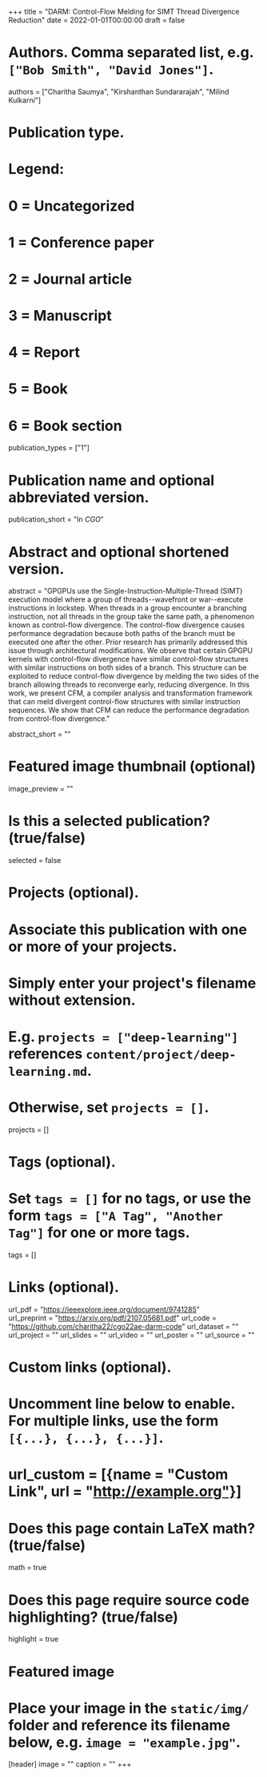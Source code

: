 +++
title = "DARM: Control-Flow Melding for SIMT Thread Divergence Reduction"
date = 2022-01-01T00:00:00
draft = false

# Authors. Comma separated list, e.g. `["Bob Smith", "David Jones"]`.
authors = ["Charitha Saumya", "Kirshanthan Sundararajah", "Milind Kulkarni"]

# Publication type.
# Legend:
# 0 = Uncategorized
# 1 = Conference paper
# 2 = Journal article
# 3 = Manuscript
# 4 = Report
# 5 = Book
# 6 = Book section
publication_types = ["1"]

# Publication name and optional abbreviated version.
publication_short = "In *CGO*"

# Abstract and optional shortened version.

abstract = "GPGPUs use the Single-Instruction-Multiple-Thread (SIMT) execution model where a group of threads--wavefront or war--execute instructions in lockstep. When threads in a group encounter a branching instruction, not all threads in the group take the same path, a phenomenon known as control-flow divergence. The control-flow divergence causes performance degradation because both paths of the branch must be executed one after the other. Prior research has primarily addressed this issue through architectural modifications. We observe that certain GPGPU kernels with control-flow divergence have similar control-flow structures with similar instructions on both sides of a branch. This structure can be exploited to reduce control-flow divergence by melding the two sides of the branch allowing threads to reconverge early, reducing divergence. In this work, we present CFM, a compiler analysis and transformation framework that can meld divergent control-flow structures with similar instruction sequences. We show that CFM can reduce the performance degradation from control-flow divergence."

abstract_short = ""

# Featured image thumbnail (optional)
image_preview = ""

# Is this a selected publication? (true/false)
selected = false

# Projects (optional).
#   Associate this publication with one or more of your projects.
#   Simply enter your project's filename without extension.
#   E.g. `projects = ["deep-learning"]` references `content/project/deep-learning.md`.
#   Otherwise, set `projects = []`.
projects = []

# Tags (optional).
#   Set `tags = []` for no tags, or use the form `tags = ["A Tag", "Another Tag"]` for one or more tags.
tags = []

# Links (optional).
url_pdf = "https://ieeexplore.ieee.org/document/9741285"           
url_preprint = "https://arxiv.org/pdf/2107.05681.pdf"
url_code = "https://github.com/charitha22/cgo22ae-darm-code"
url_dataset = ""
url_project = ""
url_slides = ""
url_video = ""
url_poster = ""
url_source = ""

# Custom links (optional).
#   Uncomment line below to enable. For multiple links, use the form `[{...}, {...}, {...}]`.
# url_custom = [{name = "Custom Link", url = "http://example.org"}]

# Does this page contain LaTeX math? (true/false)
math = true

# Does this page require source code highlighting? (true/false)
highlight = true

# Featured image
# Place your image in the `static/img/` folder and reference its filename below, e.g. `image = "example.jpg"`.
[header]
image = ""
caption = ""
+++